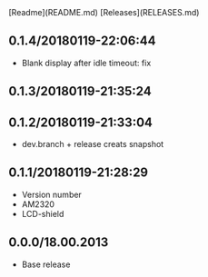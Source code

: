 <link href="../site.css" rel="stylesheet"></link>
[Readme](README.md) [Releases](RELEASES.md)

## 0.1.4/20180119-22:06:44

- Blank display after idle timeout: fix

## 0.1.3/20180119-21:35:24
## 0.1.2/20180119-21:33:04

- dev.branch + release creats snapshot

## 0.1.1/20180119-21:28:29

- Version number
- AM2320
- LCD-shield

## 0.0.0/18.00.2013

- Base release
